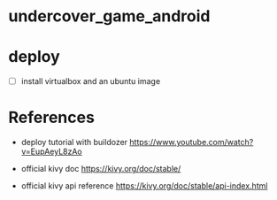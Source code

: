 # undercover_game_android

# deploy

- [ ] install virtualbox and an ubuntu image




# References

* deploy tutorial with buildozer
https://www.youtube.com/watch?v=EupAeyL8zAo

* official kivy doc
https://kivy.org/doc/stable/

* official kivy api reference
https://kivy.org/doc/stable/api-index.html
